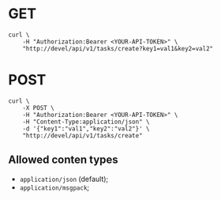 # GET

```
curl \
    -H "Authorization:Bearer <YOUR-API-TOKEN>" \
    "http://devel/api/v1/tasks/create?key1=val1&key2=val2"
```

# POST

```
curl \
    -X POST \
    -H "Authorization:Bearer <YOUR-API-TOKEN>" \
    -H "Content-Type:application/json" \
    -d '{"key1":"val1","key2":"val2"}' \
    "http://devel/api/v1/tasks/create"
```

## Allowed conten types

-   `application/json` (default);
-   `application/msgpack`;
